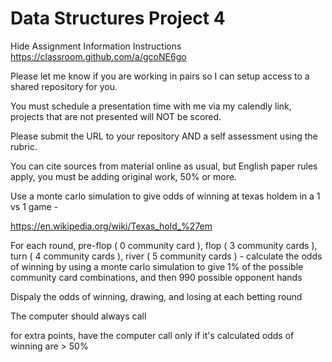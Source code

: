 # Data Structures Project 4


Hide Assignment Information
Instructions
https://classroom.github.com/a/gcoNE6go

Please let me know if you are working in pairs so I can setup access to a shared repository for you.

You must schedule a presentation time with me via my calendly link, projects that are not presented will NOT be scored.

Please submit the URL to your repository AND a self assessment using the rubric.

You can cite sources from material online as usual, but English paper rules apply, you must be adding original work, 50% or more.

Use a monte carlo simulation to give odds of winning at texas holdem in a 1 vs 1 game - 

https://en.wikipedia.org/wiki/Texas_hold_%27em

For each round, pre-flop ( 0 community card ), flop ( 3 community cards ), turn ( 4 community cards ), river ( 5 community cards ) - calculate the odds of winning by using a monte carlo simulation to give 1% of the possible community card combinations, and then 990 possible opponent hands

Dispaly the odds of winning, drawing, and losing at each betting round

The computer should always call

for extra points, have the computer call only if it's calculated odds of winning are > 50%
